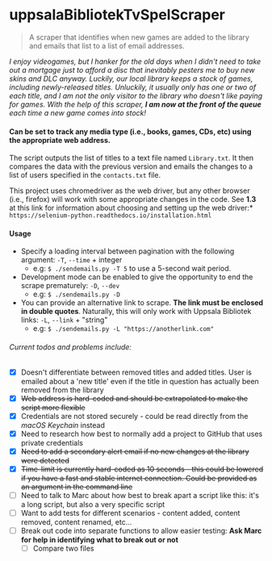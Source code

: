 # uppsalaBibliotekTvSpelScraper

> A scraper that identifies when new games are added to the library and emails that list to a list of email addresses.

*I enjoy videogames, but I hanker for the old days when I didn't need to take out a mortgage just to afford a disc that inevitably pesters me to buy new skins and DLC anyway. Luckily, our local library keeps a stock of games, including newly-released titles. Unluckily, it usually only has one or two of each title, and I am not the only visitor to the library who doesn't like paying for games. With the help of this scraper, **I am now at the front of the queue** each time a new game comes into stock!*

#### Can be set to track any media type (i.e., books, games, CDs, etc) using the appropriate web address.

The script outputs the list of titles to a text file named `Library.txt`. It then compares the data with the previous
version and emails the changes to a list of users specified in the `contacts.txt` file.

This project uses chromedriver as the web driver, but any other browser (i.e., firefox) will work with some appropriate
changes in the code. See **1.3** at this link for information about choosing and setting up the web driver:*
`https://selenium-python.readthedocs.io/installation.html`

#### Usage

* Specify a loading interval between pagination with the following argument: `-T`, `--time` + integer
  * e.g: `$ ./sendemails.py -T 5` to use a 5-second wait period.
* Development mode can be enabled to give the opportunity to end the scrape prematurely: `-D`, `--dev`
  * e.g: `$ ./sendemails.py -D`
* You can provide an alternative link to scrape. **The link must be enclosed in double quotes**. Naturally, this will
  only work with Uppsala Bibliotek links: `-L`, `--link` + "string"
  * e.g: `$ ./sendemails.py -L "https://anotherlink.com"`

###### Current todos and problems include:

- [x] Doesn't differentiate between removed titles and added titles. User is emailed about a 'new title' even if the
  title in question has actually been removed from the library
- [x] ~~Web address is hard-coded and should be extrapolated to make the script more flexible~~
- [x] Credentials are not stored securely - could be read directly from the *macOS Keychain* instead
- [x] Need to research how best to normally add a project to GitHub that uses private credentials
- [x] ~~Need to add a secondary alert email if no new changes at the library were detected~~
- [x] ~~Time-limit is currently hard-coded as 10 seconds - this could be lowered if you have a fast and stable internet
  connection. Could be provided as an argument in the command line~~
- [ ] Need to talk to Marc about how best to break apart a script like this: it's a long script, but also a very
  specific script
- [ ] Want to add tests for different scenarios - content added, content removed, content renamed, etc…
- [ ] Break out code into separate functions to allow easier testing: **Ask Marc for help in identifying what to break
  out or not**
  - [ ] Compare two files
